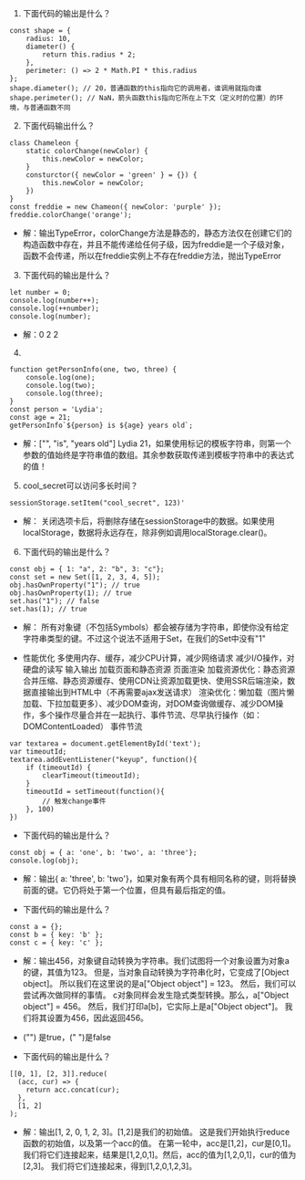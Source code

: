 

1. 下面代码的输出是什么？
```
const shape = {
    radius: 10,
    diameter() {
        return this.radius * 2;
    },
    perimeter: () => 2 * Math.PI * this.radius
};
shape.diameter(); // 20，普通函数的this指向它的调用者，谁调用就指向谁
shape.perimeter(); // NaN，箭头函数this指向它所在上下文（定义时的位置）的环境，与普通函数不同
```
2. 下面代码输出什么？
```
class Chameleon {
    static colorChange(newColor) {
        this.newColor = newColor;
    }
    consturctor({ newColor = 'green' } = {}) {
        this.newColor = newColor;
    })
}
const freddie = new Chameon({ newColor: 'purple' });
freddie.colorChange('orange');
```
* 解：输出TypeError，colorChange方法是静态的，静态方法仅在创建它们的构造函数中存在，并且不能传递给任何子级，因为freddie是一个子级对象，函数不会传递，所以在freddie实例上不存在freddie方法，抛出TypeError

3. 下面代码的输出是什么？
```
let number = 0;
console.log(number++);
console.log(++number);
console.log(number);
```
* 解：0 2 2 

4. 
```
function getPersonInfo(one, two, three) {
    console.log(one);
    console.log(two);
    console.log(three);
}
const person = 'Lydia';
const age = 21;
getPersonInfo`${person} is ${age} years old`;
```
* 解：["", "is", "years old"] Lydia 21，如果使用标记的模板字符串，则第一个参数的值始终是字符串值的数组。其余参数获取传递到模板字符串中的表达式的值！
5. cool_secret可以访问多长时间？
```
sessionStorage.setItem("cool_secret", 123)'
```
* 解： 关闭选项卡后，将删除存储在sessionStorage中的数据。如果使用localStorage，数据将永远存在，除非例如调用localStorage.clear()。

6. 下面代码的输出是什么？
```
const obj = { 1: "a", 2: "b", 3: "c"};
const set = new Set([1, 2, 3, 4, 5]);
obj.hasOwnProperty("1"); // true
obj.hasOwnProperty(1); // true
set.has("1"); // false
set.has(1); // true
```
* 解： 所有对象键（不包括Symbols）都会被存储为字符串，即使你没有给定字符串类型的键。不过这个说法不适用于Set，在我们的Set中没有"1"

* 性能优化
多使用内存、缓存，减少CPU计算，减少网络请求
减少I/O操作，对硬盘的读写 输入输出
加载页面和静态资源
页面渲染
加载资源优化：静态资源合并压缩、静态资源缓存、使用CDN让资源加载更快、使用SSR后端渲染，数据直接输出到HTML中（不再需要ajax发送请求）
渲染优化：懒加载（图片懒加载、下拉加载更多）、减少DOM查询，对DOM查询做缓存、减少DOM操作，多个操作尽量合并在一起执行、事件节流、尽早执行操作（如：DOMContentLoaded）
事件节流
```
var textarea = document.getElementById('text');
var timeoutId;
textarea.addEventListener("keyup", function(){
    if (timeoutId) {
        clearTimeout(timeoutId);
    }
    timeoutId = setTimeout(function(){
        // 触发change事件
    }, 100)
})

```
* 下面代码的输出是什么？
```
const obj = { a: 'one', b: 'two', a: 'three'};
console.log(obj);
```
* 解：输出{ a: 'three', b: 'two'}，如果对象有两个具有相同名称的键，则将替换前面的键。它仍将处于第一个位置，但具有最后指定的值。

* 下面代码的输出是什么？
```
const a = {};
const b = { key: 'b' };
const c = { key: 'c' };
```
* 解：输出456，对象键自动转换为字符串。我们试图将一个对象设置为对象a的键，其值为123。
但是，当对象自动转换为字符串化时，它变成了[Object object]。 所以我们在这里说的是a["Object object"] = 123。 然后，我们可以尝试再次做同样的事情。 c对象同样会发生隐式类型转换。那么，a["Object object"] = 456。
然后，我们打印a[b]，它实际上是a["Object object"]。 我们将其设置为456，因此返回456。

* ("") 是true，(" ")是false

* 下面代码的输出是什么？
```
[[0, 1], [2, 3]].reduce(
  (acc, cur) => {
    return acc.concat(cur);
  },
  [1, 2]
);
```
* 解：输出[1, 2, 0, 1, 2, 3]。[1,2]是我们的初始值。 这是我们开始执行reduce函数的初始值，以及第一个acc的值。 在第一轮中，acc是[1,2]，cur是[0,1]。 我们将它们连接起来，结果是[1,2,0,1]。然后，acc的值为[1,2,0,1]，cur的值为[2,3]。 我们将它们连接起来，得到[1,2,0,1,2,3]。